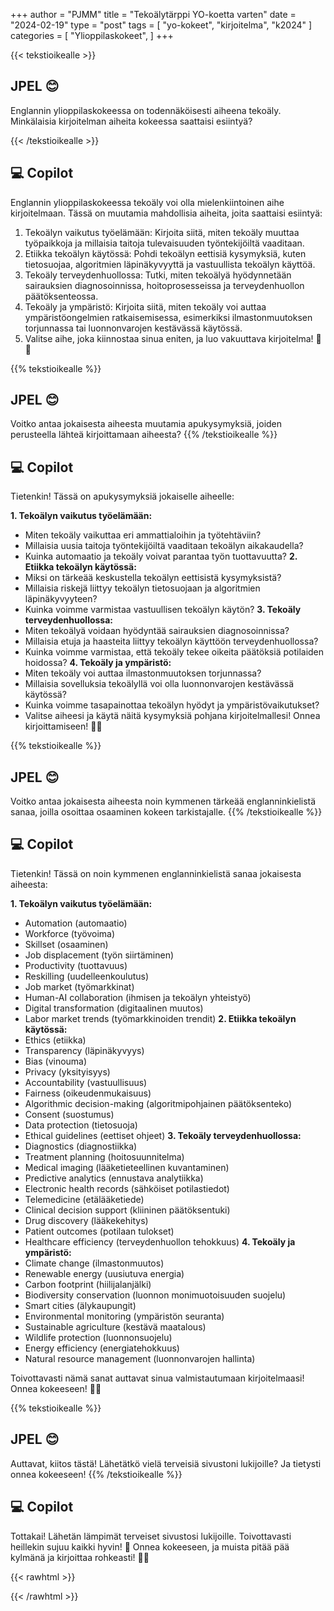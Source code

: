 +++
author = "PJMM"
title = "Tekoälytärppi YO-koetta varten"
date = "2024-02-19"
type = "post"
tags = [
    "yo-kokeet",
    "kirjoitelma",
    "k2024"
    ]
categories = [
    "Ylioppilaskokeet",
]
+++

{{< tekstioikealle >}}

## JPEL 😊
Englannin ylioppilaskokeessa on todennäköisesti aiheena tekoäly. Minkälaisia kirjoitelman aiheita kokeessa saattaisi esiintyä?

{{< /tekstioikealle >}} 

## 💻 Copilot
Englannin ylioppilaskokeessa tekoäly voi olla mielenkiintoinen aihe kirjoitelmaan. Tässä on muutamia mahdollisia aiheita, joita saattaisi esiintyä:

1. Tekoälyn vaikutus työelämään: Kirjoita siitä, miten tekoäly muuttaa työpaikkoja ja millaisia taitoja tulevaisuuden työntekijöiltä vaaditaan.
2. Etiikka tekoälyn käytössä: Pohdi tekoälyn eettisiä kysymyksiä, kuten tietosuojaa, algoritmien läpinäkyvyyttä ja vastuullista tekoälyn käyttöä.
3. Tekoäly terveydenhuollossa: Tutki, miten tekoälyä hyödynnetään sairauksien diagnosoinnissa, hoitoprosesseissa ja terveydenhuollon päätöksenteossa.
5. Tekoäly ja ympäristö: Kirjoita siitä, miten tekoäly voi auttaa ympäristöongelmien ratkaisemisessa, esimerkiksi ilmastonmuutoksen torjunnassa tai luonnonvarojen kestävässä käytössä.
6. Valitse aihe, joka kiinnostaa sinua eniten, ja luo vakuuttava kirjoitelma! 📝🌟

{{% tekstioikealle %}}
## JPEL 😊
Voitko antaa jokaisesta aiheesta muutamia apukysymyksiä, joiden perusteella lähteä kirjoittamaan aiheesta?
{{% /tekstioikealle %}} 

## 💻 Copilot
Tietenkin! Tässä on apukysymyksiä jokaiselle aiheelle:

**1. Tekoälyn vaikutus työelämään:**
- Miten tekoäly vaikuttaa eri ammattialoihin ja työtehtäviin?
- Millaisia uusia taitoja työntekijöiltä vaaditaan tekoälyn aikakaudella?
- Kuinka automaatio ja tekoäly voivat parantaa työn tuottavuutta?
**2. Etiikka tekoälyn käytössä:**
- Miksi on tärkeää keskustella tekoälyn eettisistä kysymyksistä?
- Millaisia riskejä liittyy tekoälyn tietosuojaan ja algoritmien läpinäkyvyyteen?
- Kuinka voimme varmistaa vastuullisen tekoälyn käytön?
**3. Tekoäly terveydenhuollossa:**
- Miten tekoälyä voidaan hyödyntää sairauksien diagnosoinnissa?
- Millaisia etuja ja haasteita liittyy tekoälyn käyttöön terveydenhuollossa?
- Kuinka voimme varmistaa, että tekoäly tekee oikeita päätöksiä potilaiden hoidossa?
**4. Tekoäly ja ympäristö:**
- Miten tekoäly voi auttaa ilmastonmuutoksen torjunnassa?
- Millaisia sovelluksia tekoälyllä voi olla luonnonvarojen kestävässä käytössä?
- Kuinka voimme tasapainottaa tekoälyn hyödyt ja ympäristövaikutukset?
- Valitse aiheesi ja käytä näitä kysymyksiä pohjana kirjoitelmallesi! Onnea kirjoittamiseen! 📝🌟

{{% tekstioikealle %}}
## JPEL 😊
Voitko antaa jokaisesta aiheesta noin kymmenen tärkeää englanninkielistä sanaa, joilla osoittaa osaaminen kokeen tarkistajalle.
{{% /tekstioikealle %}} 

## 💻 Copilot
Tietenkin! Tässä on noin kymmenen englanninkielistä sanaa jokaisesta aiheesta:

**1. Tekoälyn vaikutus työelämään:**
- Automation (automaatio)
- Workforce (työvoima)
- Skillset (osaaminen)
- Job displacement (työn siirtäminen)
- Productivity (tuottavuus)
- Reskilling (uudelleenkoulutus)
- Job market (työmarkkinat)
- Human-AI collaboration (ihmisen ja tekoälyn yhteistyö)
- Digital transformation (digitaalinen muutos)
- Labor market trends (työmarkkinoiden trendit)
**2. Etiikka tekoälyn käytössä:**
- Ethics (etiikka)
- Transparency (läpinäkyvyys)
- Bias (vinouma)
- Privacy (yksityisyys)
- Accountability (vastuullisuus)
- Fairness (oikeudenmukaisuus)
- Algorithmic decision-making (algoritmipohjainen päätöksenteko)
- Consent (suostumus)
- Data protection (tietosuoja)
- Ethical guidelines (eettiset ohjeet)
**3. Tekoäly terveydenhuollossa:**
- Diagnostics (diagnostiikka)
- Treatment planning (hoitosuunnitelma)
- Medical imaging (lääketieteellinen kuvantaminen)
- Predictive analytics (ennustava analytiikka)
- Electronic health records (sähköiset potilastiedot)
- Telemedicine (etälääketiede)
- Clinical decision support (kliininen päätöksentuki)
- Drug discovery (lääkekehitys)
- Patient outcomes (potilaan tulokset)
- Healthcare efficiency (terveydenhuollon tehokkuus)
**4. Tekoäly ja ympäristö:**
- Climate change (ilmastonmuutos)
- Renewable energy (uusiutuva energia)
- Carbon footprint (hiilijalanjälki)
- Biodiversity conservation (luonnon monimuotoisuuden suojelu)
- Smart cities (älykaupungit)
- Environmental monitoring (ympäristön seuranta)
- Sustainable agriculture (kestävä maatalous)
- Wildlife protection (luonnonsuojelu)
- Energy efficiency (energiatehokkuus)
- Natural resource management (luonnonvarojen hallinta)

Toivottavasti nämä sanat auttavat sinua valmistautumaan kirjoitelmaasi! Onnea kokeeseen! 📝🌟

{{% tekstioikealle %}}
## JPEL 😊
Auttavat, kiitos tästä! Lähetätkö vielä terveisiä sivustoni lukijoille? Ja tietysti onnea kokeeseen!
{{% /tekstioikealle %}} 

## 💻 Copilot
Tottakai! Lähetän lämpimät terveiset sivustosi lukijoille. Toivottavasti heillekin sujuu kaikki hyvin! 🌟 Onnea kokeeseen, ja muista pitää pää kylmänä ja kirjoittaa rohkeasti! 📝💪


{{< rawhtml >}}
<style>
div#toc {
    display: none;
}
</style>
{{< /rawhtml >}}
